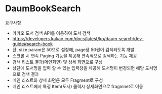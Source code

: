 # DaumBookSearch

요구사항
* 카카오 도서 검색 API를 이용하여 도서 검색
* https://developers.kakao.com/docs/latest/ko/daum-search/dev-guide#search-book
* 단, size param은 50으로 설정해, page당 50권이 검색되도록 개발
* 스크롤 시 연속 Paging 기능을 제공해 연속적으로 검색하는 기능 제공
* 검색 리스트 결과(메인화면) 및 상세 화면으로 구성
* 상단에 도서명을 입력 할 수 있는 입력창을 제공해 도서명이 변경되면 해당 도서명으로 검색 결과
* 메인 리스트와 상세 화면은 모두 Fragment로 구성
* 메인 리스트에서 특정 Item(도서) 클릭시 상세화면으로 fragmnet로 이동
